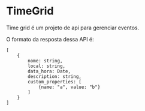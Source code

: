 
# TimeGrid

  

Time grid é um projeto de api para gerenciar eventos.

  

O formato da resposta dessa API é:

    [
	    {
		    nome: string,
		    local: string,
		    data_hora: Date,
		    description: string,
		    custom_properties: [
			    {name: "a", value: "b"}
		    ]
	    }
    ]
